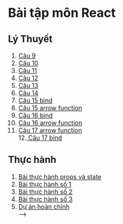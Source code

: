 # Bài tập môn React
## Lý Thuyết
1. [ Câu 9 ](https://codepen.io/NGUYENNHATTIEN31/pen/rNKadBO)
2. [ Câu 10 ](https://codepen.io/NGUYENNHATTIEN31/pen/MWXeoVq?editors=0010)<br>
3. [ Câu 11 ](https://codepen.io/NGUYENNHATTIEN31/pen/poKbrRY?editors=0010)<br>
4. [ Câu 12 ](https://codepen.io/NGUYENNHATTIEN31/pen/poKbrRY?editors=0010)<br>
5. [ Câu 13 ](https://codepen.io/NGUYENNHATTIEN31/pen/xxzgooJ)<br>
6. [ Câu 14 ](https://codepen.io/NGUYENNHATTIEN31/pen/rNKjXVJ)<br>
7. [ Câu 15 bind ](https://codepen.io/NGUYENNHATTIEN31/pen/rNKjXVJ)<br>
8. [ Câu 15 arrow function ](https://codepen.io/NGUYENNHATTIEN31/pen/WNyZXpd)<br>
9. [ Câu 16 bind ](https://codepen.io/NGUYENNHATTIEN31/pen/WNyZXpd)<br>
10. [ Câu 16 arrow function ](https://codepen.io/NGUYENNHATTIEN31/pen/GRGOPzG)<br>
11. [ Câu 17 arrow function ](https://codepen.io/NGUYENNHATTIEN31/pen/zYaWmoY)<br>
12.[ Câu 17 bind ](https://codepen.io/NGUYENNHATTIEN31/pen/JjZLmOR)<br>
## Thực hành
1. [Bài thực hành props và state](https://codepen.io/NGUYENNHATTIEN31/pen/yLEKRdy?editors=0110)<br>
2. [ Bài thực hành số 1 ]()<br>
3. [ Bài thực hành số 2 ]()<br>
4. [ Bài thực hành số 3 ]()<br>
5. [ Dự án hoàn chỉnh ]()<br> -->


